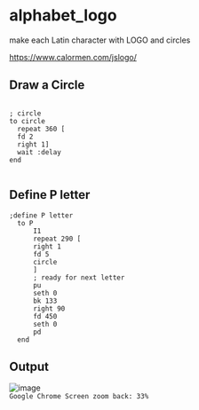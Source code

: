# alphabet_logo
make each Latin character with LOGO and circles

https://www.calormen.com/jslogo/


## Draw a Circle
```logo

; circle
to circle
  repeat 360 [  
  fd 2
  right 1]
  wait :delay
end


```

## Define P letter
```logo
;define P letter
  to P
      I1
      repeat 290 [
      right 1
      fd 5
      circle
      ]
      ; ready for next letter
      pu
      seth 0
      bk 133
      right 90
      fd 450
      seth 0
      pd
  end
```

## Output


![image](https://user-images.githubusercontent.com/110537772/189468810-0bfc07b1-2db1-4ab7-bf29-adeb33372c04.png)    
`Google Chrome Screen zoom back: 33%`



